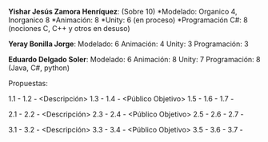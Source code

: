 **Yishar Jesús Zamora Henríquez**:  (Sobre 10)
	*Modelado: Organico 4, Inorganico 8
	*Animación: 8
	*Unity: 6 (en proceso)
	*Programación C#: 8 (nociones C, C++ y otros en desuso)

**Yeray Bonilla Jorge**:
	Modelado: 6
	Animación: 4
	Unity: 3
	Programación: 3

**Eduardo Delgado Soler**:
	Modelado: 6
	Animación: 8
	Unity: 7
	Programación: 8 (Java, C#, python)



Propuestas:

1.1 - <Nombre>
1.2 - <Descripción>
1.3 - <Objetivos>
1.4 - <Público Objetivo>
1.5 - <Competencia>
1.6 - <Recursos>
1.7 - <Tiempos>

2.1 - <Nombre>
2.2 - <Descripción>
2.3 - <Objetivos>
2.4 - <Público Objetivo>
2.5 - <Competencia>
2.6 - <Recursos>
2.7 - <Tiempos>

3.1 - <Nombre>
3.2 - <Descripción>
3.3 - <Objetivos>
3.4 - <Público Objetivo>
3.5 - <Competencia>
3.6 - <Recursos>
3.7 - <Tiempos>
